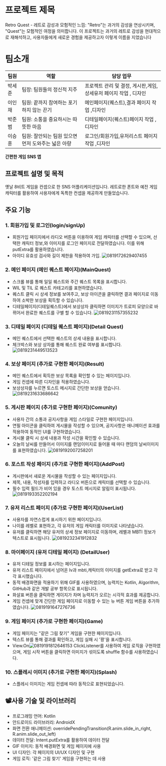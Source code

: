 # 프로젝트 제목
Retro Quest - 레트로 감성과 모험적인 느낌: "Retro"는 과거의 감성을 연상시키며, "Quest"는 모험적인 여정을 의미합니다. 이 프로젝트는 과거의 레트로 감성을 현대적으로 재해석하고, 사용자들에게 새로운 경험을 제공하고자 이렇게 이름을 지었습니다
# 팀소개
| 팀원       | 역할         | 담당 업무                                 |
|------------|--------------|-------------------------------------------|
|  박세준 | 팀장: 팀원들의 정신적 지주 | 프로젝트 관리 및 결정, 게시판,게임,상세유저 페이지 작업  , 디자인      |
| 이인재  | 팀원: 끝까지 참여하는 포기하지 않는 끈기       | 메인페이지(퀘스트),결과 페이지 작업   ,디자인     |
|  박준범  | 팀원: 소통을 중요하시는 따뜻한 마음    | 디테일페이지(퀘스트)페이지 작업  ,디자인     |
|  이승훈  | 팀원: 잘안되는 팀원 있으면 먼저 도와주는 넓은 아량  | 로그인/회원가입,유저리스트 페이지 작업    ,디자인          |

**간편한 게임 SNS 앱**

## 프로젝트 설명 및 목적
옛날 8비트 게임을 컨셉으로 한 SNS 어플리케이션입니다. 레트로한 폰트와 예전 게임 캐릭터를 활용하여 사용자에게 독특한  컨셉을 제공하게 만들었습니다.

## 주요 기능

### 1. 회원가입 및 로그인(login/signUp)
- 회원가입 페이지에서 라디오 버튼을 이용하여 게임 캐릭터를 선택할 수 있으며, 선택한 캐릭터 정보,와 이미지를 로그인 페이지로 전달하였습니다. 이를 위해 putExtra를 활용하였습니다.
- 아이디 유효성 검사와 길이 제한을 적용하여 가입.
![0819172629407455](https://github.com/sp-19team/RetroQuest/assets/136980408/a43b984f-c3a7-444f-a61e-23d98d5085a3)



### 2. 메인 페이지 (메인 퀘스트 페이지)(MainQuest)
- 스크롤 뷰를 통해 일일 퀘스트와 주간 퀘스트 목록을 표시합니다.
- WIL  및 TIL 로 퀘스트 카테고리를 표현하였습니다.
- 퀘스트 클릭 시 상세 정보를 보여주고, 보상 아이콘을 클릭하면 결과 페이지로 이동하여 소박한 보상을 획득할 수 있습니다.
- 디테일페이지(디테일퀘스트)에서 보상상자 클릭하면 이미지가 트로피 모양으로 바뀌어서 완료한 퀘스트를 구별 할 수 있습니다.
![0819231157355232](https://github.com/sp-19team/RetroQuest/assets/136980408/fcdaa5b2-490a-4107-9911-80fa477a803f)





### 3. 디테일 페이지 (디테일 퀘스트 페이지)(Detail Quest)
- 메인 퀘스트에서 선택한 퀘스트의 상세 내용을 표시합니다.
- 체크박스와 보상 상자를 통해 퀘스트 완료 여부를 표시합니다.
![0819231449513523](https://github.com/sp-19team/RetroQuest/assets/136980408/43e8b4d8-b96b-4cd1-9a4b-2e39f10a425e)



### 4. 보상 페이지 (추가로 구현한 페이지)(Result)
- 메인 퀘스트에서 획득한 보상 목록을 확인할 수 있는 페이지입니다.
- 게임 컨셉에 따른 디자인을 적용하였습니다.
- 보상상자를 누르면 토스트 메시지로 간단한 보상을 얻습니다.
![0819231633686642](https://github.com/sp-19team/RetroQuest/assets/136980408/76011fdf-ffeb-4cce-ac10-dde322cdd8c4)

### 5. 게시판 페이지 (추가로 구현한 페이지)(Comunity)
- 사용자 간의 소통과 공지사항을 게임 스타일로 구현한 페이지입니다.
- 연필 아이콘을 클릭하여 게시물을 작성할 수 있으며, 공지사항은 애니메이션 효과를 적용하여 동적인 UI를 구현하였습니다.
- 게시물 클릭 시 상세 내용과 작성 시간을 확인할 수 있습니다.
- 오늘의 날씨를 만들어서 이미지를 랜덤이미지로 들어올 때 마다 랜덤의 날씨이미지를 표현하였습니다.
![0819192007258201](https://github.com/sp-19team/RetroQuest/assets/136980408/5484d7b3-138f-4ee4-804d-7bb695d30501)

### 6. 포스트 작성 페이지 (추가로 구현한 페이지)(AddPost)
- 게시판에서 새로운 게시물을 작성할 수 있는 페이지입니다.
- 제목, 내용, 작성자를 입력하고 라디오 버튼으로 캐릭터를 선택할 수 있습니다.
- 필수 입력 필드가 비어 있을 경우 토스트 메시지로 알림이 표시됩니다.
![0819193352202194](https://github.com/sp-19team/RetroQuest/assets/136980408/4a838bca-e7d9-4863-902c-c544632fa7fe)

### 7. 유저 리스트 페이지 (추가로 구현한 페이지)(UserList)
- 사용자를 자연스럽게 표시하기 위한 페이지입니다.
- 나이를 레벨로 표현하고, 각 유저의 게임 캐릭터를 이미지로 나타냈습니다.
- 유저를 클릭하면 해당 유저의 상세 정보 페이지로 이동하며, 레벨과 MBTI 정보가 텍스트로 표시됩니다.
![0819232341912832](https://github.com/sp-19team/RetroQuest/assets/136980408/a42297de-5c16-4237-9789-97e629995d66)

### 8. 마이페이지 (유저 디테일 페이지) (DetailUser)
- 유저 디테일 정보를 표시하는 페이지입니다.
- 유저 리스트 페이지에서 넘어온 lv과 mbti,캐릭터의 이미지를 getExtra로 받고 각각 표시했습니다.
- 동적 배경화면을 적용하기 위해 GIF를 사용하였으며, 능력치는 Kotlin, Algorithm, GitHub과 같은 개발 공부 항목으로 표시됩니다.
- 화살표 버튼을 클릭하면 게이지가 차며 능력치가 오르는 시각적 효과를 제공합니다.
- 게임 컨셉에 맞게 간단한 게임 페이지로 이동할 수 있는 뉴 버튼 게임 버튼을 추가하였습니다.
  ![0819191647276736](https://github.com/sp-19team/RetroQuest/assets/136980408/21b2a37d-7882-4682-84fb-28eba7c28d4c)


### 9. 게임 페이지 (추가로 구현한 페이지)(Game)
- 게임 페이지는 "같은 그림 찾기" 게임을 구현한 페이지입니다.
- 텍스트 뷰를 통해 결과를 확인하고, 게임 실패 시 '꽝'을 표시합니다.
- View.On![0819191812646153](https://github.com/sp-19team/RetroQuest/assets/136980408/aaba62ac-5bfd-44f9-ac8f-1e4b7f929778)
ClickListener를 사용하여 게임 로직을 구현하였으며, 게임 시작 버튼을 클릭하면 이미지가 섞이도록 shuffle 함수를 사용하였습니다.

### 10. 스플레시 이미지 (추가로 구현한 페이지)(Splash)
- 스플레시 이미지는 게임 컨셉에 따라 동적으로 표현되었습니다.

## 📽사용 기술 및 라이브러리
- 프로그래밍 언어: Kotlin 
- 안드로이드 라이브러리: AndroidX
- 화면 전환 애니메이션: overridePendingTransition(R.anim.slide_in_right, R.anim.slide_out_left)
- 데이터 전달: Intent.putExtra를 활용하여 데이터 전달
- GIF 이미지: 동적 배경화면 및 게임 페이지에 사용
- UI 디자인: 각 페이지의 UI/UX 디자인 및 구현
- 게임 로직: '같은 그림 찾기' 게임을 구현하는 데 사용 

